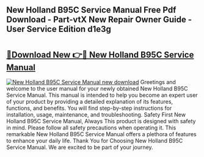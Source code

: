 ## New Holland B95C Service Manual Free Pdf Download - Part-vtX New Repair Owner Guide - User Service Edition d1e3g

# <h2><a href="http://bc95174.oget.top/?id=New+Holland+B95C+Service+Manual">🔗Download New 👉🔴 New Holland B95C Service Manual</a></h2>

[![New Holland B95C Service Manual new download](https://i.imgur.com/5g1atiW.png)](http://bc95174.oget.top/?id=New+Holland+B95C+Service+Manual)
Greetings and welcome to the user manual for your newly obtained New Holland B95C Service Manual. This manual is intended to help you become an expert user of your product by providing a detailed explanation of its features, functions, and benefits. You will find step-by-step instructions for installation, usage, maintenance, and troubleshooting. Safety First New Holland B95C Service Manual, Always This product is designed with safety in mind. Please follow all safety precautions when operating it. This remarkable New Holland B95C Service Manual offers a plethora of features to enhance your daily life. Thank You for Choosing New Holland B95C Service Manual. We are excited to be part of your journey.
